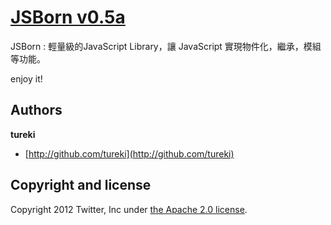 # [JSBorn v0.5a](http://jsborn.org)

JSBorn : 輕量級的JavaScript Library，讓 JavaScript 實現物件化，繼承，模組等功能。



enjoy it!



## Authors

**tureki**

+ [http://github.com/tureki](http://github.com/tureki)



## Copyright and license

Copyright 2012 Twitter, Inc under [the Apache 2.0 license](LICENSE).

